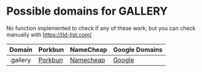 # Possible domains for GALLERY

No function implemented to check if any of these work, but you can check manually with https://tld-list.com/

| Domain | Porkbun | NameCheap | Google Domains |
|---|---|---|---|
| .gallery | [Porkbun](https://porkbun.com/checkout/search?prb=e814663da1&tlds=&idnLanguage=&search=search&q=.gallery) | [Namecheap](https://www.namecheap.com/domains/registration/results/?domain=.gallery) | [Google](https://domains.google.com/registrar/search?searchTerm=.gallery) |
